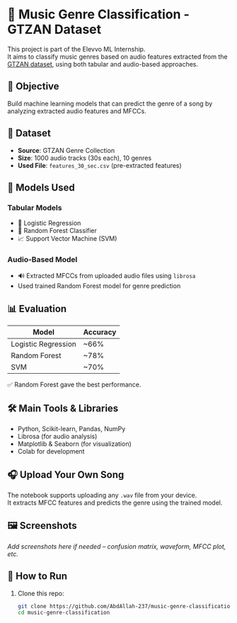 # 🎵 Music Genre Classification - GTZAN Dataset

This project is part of the Elevvo ML Internship.  
It aims to classify music genres based on audio features extracted from the [GTZAN dataset](http://marsyas.info/downloads/datasets.html), using both tabular and audio-based approaches.

## 📌 Objective

Build machine learning models that can predict the genre of a song by analyzing extracted audio features and MFCCs.

## 📁 Dataset

- **Source**: GTZAN Genre Collection
- **Size**: 1000 audio tracks (30s each), 10 genres
- **Used File**: `features_30_sec.csv` (pre-extracted features)

## 🧠 Models Used

### Tabular Models
- 🎯 Logistic Regression
- 🌲 Random Forest Classifier
- 📈 Support Vector Machine (SVM)

### Audio-Based Model
- 🔊 Extracted MFCCs from uploaded audio files using `librosa`
- Used trained Random Forest model for genre prediction

## 📊 Evaluation

| Model               | Accuracy |
|--------------------|----------|
| Logistic Regression| ~66%     |
| Random Forest      | ~78%     |
| SVM                | ~70%     |

✅ Random Forest gave the best performance.

## 🛠️ Main Tools & Libraries
- Python, Scikit-learn, Pandas, NumPy
- Librosa (for audio analysis)
- Matplotlib & Seaborn (for visualization)
- Colab for development

## 🎧 Upload Your Own Song

The notebook supports uploading any `.wav` file from your device.  
It extracts MFCC features and predicts the genre using the trained model.

## 🖼️ Screenshots
_Add screenshots here if needed – confusion matrix, waveform, MFCC plot, etc._

## 🚀 How to Run

1. Clone this repo:
   ```bash
   git clone https://github.com/AbdAllah-237/music-genre-classification-ML.git
   cd music-genre-classification
